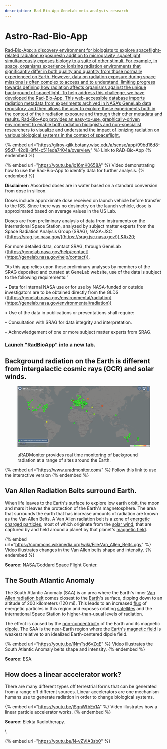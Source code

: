 ```yaml
---
description: Rad-Bio-App GeneLab meta-analysis research
---
```


# Astro-Rad-Bio-App

[Rad-Bio-App: a discovery environment for biologists to explore spaceflight-related radiation exposuresIn addition to microgravity, spaceflight simultaneously exposes biology to a suite of other stimuli. For example, in space, organisms experience ionizing radiation environments that significantly differ in both quality and quantity from those normally experienced on Earth. However, data on radiation exposure during space missions is often complex to access and to understand, limiting progress towards defining how radiation affects organisms against the unique background of spaceflight. To help address this challenge, we have developed the Rad-Bio-App. This web-accessible database imports radiation metadata from experiments archived in NASA’s GeneLab data repository, and then allows the user to explore these experiments both in the context of their radiation exposure and through their other metadata and results. Rad-Bio-App provides an easy-to-use, graphically-driven environment to enable both radiation biologists and non-specialist researchers to visualize and understand the impact of ionizing radiation on various biological systems in the context of spaceflight.](https://www.google.com/url?q=https%3A%2F%2Fwww.nature.com%2Farticles%2Fs41526-021-00143-x\&sa=D\&sntz=1\&usg=AOvVaw1jEZZWqAU6qvoFVb9iMxng)

{% embed url="https://gilroy-qlik.botany.wisc.edu/a/sense/app/99bd16d8-95d7-42d8-8ff4-c511eda7404a/overview" %}
Link to RAD-Bio-App
{% endembed %}

{% embed url="https://youtu.be/jx16mK0658A" %}
Video demonstrating how to use the Rad-Bio-App to identify data for further analysis. &#x20;
{% endembed %}

**Disclaimer:** Absorbed doses are in water based on a standard conversion from dose in silicon.

Doses include approximate dose received on launch vehicle before transfer to the ISS.  Since there was no dosimetry on the launch vehicle, dose is approximated based on average values in the US Lab.&#x20;

Doses are from preliminary analysis of data from  instruments on the International Space Station, analyzed by subject matter experts from the Space Radiation Analysis Group (SRAG), NASA-JSC ([https://srag.jsc.nasa.gov/](https://srag.jsc.nasa.gov/)).&#x20;

For more detailed data, contact SRAG, through GeneLab ([https://genelab.nasa.gov/help/contact](https://genelab.nasa.gov/help/contact)).

“As this app relies upon these preliminary analyses by members of the SRAG deposited and curated at GeneLab website, use of the data is subject to the following requirements:”

• Data for internal NASA use or for use by NASA-funded or outside investigators are to be obtained directly from the GLDS ([https://genelab.nasa.gov/environmental/radiation](https://genelab.nasa.gov/environmental/radiation))

• Use of the data in publications or presentations shall require:&#x20;

&#x20;    – Consultation with SRAG for data integrity and interpretation.

&#x20;    – Acknowledgement of one or more subject matter experts from SRAG.

### [Launch "RadBioApp" into a new tab](https://gilroy-qlik.botany.wisc.edu/a/sense/app/99bd16d8-95d7-42d8-8ff4-c511eda7404a/overview). <a href="#h.cuvylcgb5bu_l" id="h.cuvylcgb5bu_l"></a>

## Background radiation on the Earth is different from intergalactic cosmic rays (GCR) and solar winds. <a href="#h.p_tyzl_adcqwta_l" id="h.p_tyzl_adcqwta_l"></a>

<figure><img src="../.gitbook/assets/image (1) (1) (1) (1) (1) (1) (1) (1) (1) (1) (1) (1) (1) (1).png" alt=""><figcaption><p>uRADMoniter provides real time monitoring of background radiation at a range of sites around the Earth.</p></figcaption></figure>

{% embed url="https://www.uradmonitor.com/" %}
Follow this link to use the interactive version
{% endembed %}



## Van Allen Radiation Belts surround Earth. <a href="#h.p_loxruiflxeev_l" id="h.p_loxruiflxeev_l"></a>

When life leaves to the Earth's surface to explore low earth orbit, the moon and mars it leaves the protection of the Earth's magnetosphere. The area that surrounds the earth that has increase amounts of radiation are known as the Van Allen Belts. A Van Allen radiation belt is a zone of [energetic](https://www.google.com/url?q=https%3A%2F%2Fen.wikipedia.org%2Fwiki%2FEnergy\&sa=D\&sntz=1\&usg=AOvVaw2EVU5e66Kc96H3CLFZ2t1X) [charged particles](https://www.google.com/url?q=https%3A%2F%2Fen.wikipedia.org%2Fwiki%2FCharged\_particle\&sa=D\&sntz=1\&usg=AOvVaw2jb2v17LtIDv5GtQWumA\_p), most of which originate from the [solar wind](https://www.google.com/url?q=https%3A%2F%2Fen.wikipedia.org%2Fwiki%2FSolar\_wind\&sa=D\&sntz=1\&usg=AOvVaw0RKvCf0EfayPpp9WoiI6-X), that are captured by and held around a planet by that planet's [magnetic field](https://www.google.com/url?q=https%3A%2F%2Fen.wikipedia.org%2Fwiki%2FEarth%2527s\_magnetic\_field\&sa=D\&sntz=1\&usg=AOvVaw2yql75OoMDU-JsqLHJ\_7af).

{% embed url="https://commons.wikimedia.org/wiki/File:Van_Allen_Belts.ogv" %}
&#x20;Video illustrates changes in the Van Allen belts shape and intensity.
{% endembed %}

**Source:** NASA/Goddard Space Flight Center.

## The South Atlantic Anomaly <a href="#h.p_om8voakty2h8_l" id="h.p_om8voakty2h8_l"></a>

The South Atlantic Anomaly (SAA) is an area where the Earth's inner [Van Allen radiation belt](https://www.google.com/url?q=https%3A%2F%2Fen.wikipedia.org%2Fwiki%2FVan\_Allen\_radiation\_belt\&sa=D\&sntz=1\&usg=AOvVaw3WfmHQJs\_7uj9z2-C7YPT5) comes closest to the [Earth](https://www.google.com/url?q=https%3A%2F%2Fen.wikipedia.org%2Fwiki%2FEarth\&sa=D\&sntz=1\&usg=AOvVaw1oKqC482rn-6MTJW-s9GNy)'s surface, dipping down to an altitude of 200 kilometers (120 mi). This leads to an increased [flux](https://www.google.com/url?q=https%3A%2F%2Fen.wikipedia.org%2Fwiki%2FFlux\&sa=D\&sntz=1\&usg=AOvVaw2vk4xZ91eEknkv7Nfp6QnY) of energetic particles in this region and exposes orbiting [satellites](https://www.google.com/url?q=https%3A%2F%2Fen.wikipedia.org%2Fwiki%2FSatellite\&sa=D\&sntz=1\&usg=AOvVaw2qhrSIyPzJwKGr\_J\_PplN8) and the International Space Station to higher-than-usual levels of radiation.

The effect is caused by the [non-concentricity](https://www.google.com/url?q=https%3A%2F%2Fen.wikipedia.org%2Fwiki%2FConcentric\&sa=D\&sntz=1\&usg=AOvVaw1i1OzuI0TX2A\_qyHFQlAro) of the Earth and its magnetic [dipole](https://www.google.com/url?q=https%3A%2F%2Fen.wikipedia.org%2Fwiki%2FDipole\&sa=D\&sntz=1\&usg=AOvVaw30QViIJLuaKoGYEFACFBjq). The SAA is the near-Earth region where the [Earth's magnetic field](https://www.google.com/url?q=https%3A%2F%2Fen.wikipedia.org%2Fwiki%2FEarth%2527s\_magnetic\_field\&sa=D\&sntz=1\&usg=AOvVaw2yql75OoMDU-JsqLHJ\_7af) is weakest relative to an idealized Earth-centered dipole field.

{% embed url="https://youtu.be/iNmTsd6vZqE" %}
Video illustrates the South Atlantic Anomaly belts shape and intensity.
{% endembed %}

**Source:** ESA.

## How does a linear accelerator work? <a href="#h.p_6vlg9xjhalit_l" id="h.p_6vlg9xjhalit_l"></a>

There are many different types off terrestrial forms that can be generated from a range off different sources. Linear accelerators are one mechanism humans use to generate radiation in order to change biological systems.

{% embed url="https://youtu.be/jSgnWfbEx1A" %}
Video illustrates how a linear particle accelerator works.
{% endembed %}

**Source:** Elekta Radiotherapy.

\




{% embed url="https://youtu.be/N-vZVIA3sb0" %}
